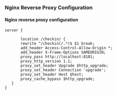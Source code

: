 ### Nginx Reverse Proxy Configuration

#### Nginx reverse proxy configuration

```
server {

       location /checkin/ {
       rewrite ^/checkin(/.*)$ $1 break;
       add_header Access-Control-Allow-Origin *;
       add_header X-Frame-Options SAMEORIGIN;
       proxy_pass http://localhost:8181;
       proxy_http_version 1.1;
       proxy_set_header Upgrade $http_upgrade;
       proxy_set_header Connection 'upgrade';
       proxy_set_header Host $host;
       proxy_cache_bypass $http_upgrade;
   }
}
```



